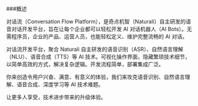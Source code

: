 

###概述



对话流（Conversation Flow Platform），是奇点机智（Naturali）自主研发的语音对话开发平台，旨在让每个企业都可以轻松开发 AI 对话机器人（AI Bots）。无需程序员，企业的产品、运营人员，也能轻松定义、维护完整流畅的 AI 对话。

对话流开发平台，聚合 Naturali 自主研发的语音识别（ASR）、自然语言理解（NLU）、语音合成（TTS）等 AI 技术。可视化操作界面，隐藏繁琐技术细节，以简单高效的方式，解决复杂逻辑。开发流程简单，部署集成广泛。

你来创造令用户兴奋、满意、有意义的体验，我们来攻克语音识别、自然语言理解、语音合成、深度学习等 AI 技术难题。

让更多人享受，技术进步带来的升级体验。

